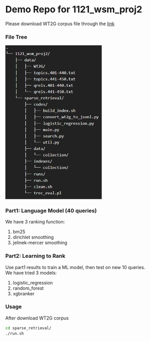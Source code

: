 # Demo Repo for 1121_wsm_proj2

Please download WT2G corpus file through the [link](https://drive.google.com/file/d/1EcWOzoftB1BXSntAlJlLC-2I6KY3AgyJ/view)  

### File Tree
<img src="img/file_tree.png" alt="file_tree" width="300"/>

### Part1: Language Model (40 queries)
We have 3 ranking function:  
1. bm25
2. dirichlet smoothing
3. jelinek-mercer smoothing

### Part2: Learning to Rank
Use part1 results to train a ML model, then test on new 10 queries.  
We have tried 3 models:  
1. logistic_regression
2. random_forest
3. xgbranker

### Usage
After download WT2G corpus  
```bash
cd sparse_retrieval/
./run.sh
```
